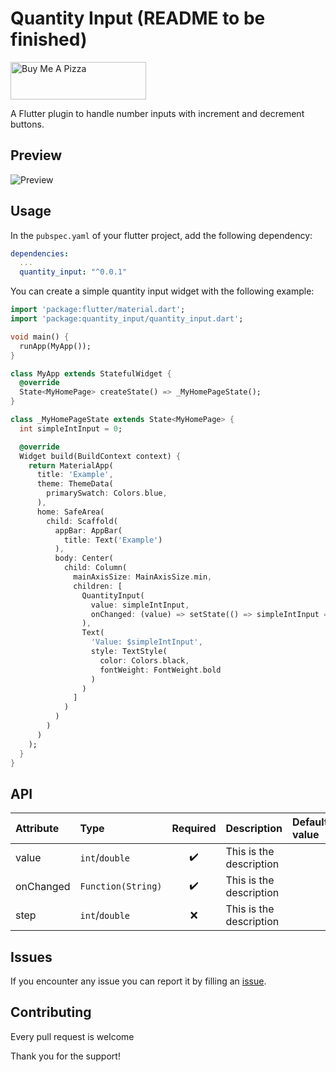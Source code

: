 # Quantity Input (README to be finished)

<a href="https://www.buymeacoffee.com/4inka" target="_blank"><img src="https://cdn.buymeacoffee.com/buttons/v2/default-violet.png" alt="Buy Me A Pizza" style="height: 60px !important;width: 217px !important;" ></a>


A Flutter plugin to handle number inputs with increment and decrement buttons.

## Preview
![Preview](https://raw.githubusercontent.com/4inka/quantity_input/main/preview/preview.gif?token=AK4B3SUGMN3BTBSKGO7VRYTBU6LK2)

## Usage

In the `pubspec.yaml` of your flutter project, add the following dependency:

``` yaml
dependencies:
  ...
  quantity_input: "^0.0.1"
```

You can create a simple quantity input widget with the following example:

``` dart
import 'package:flutter/material.dart';
import 'package:quantity_input/quantity_input.dart';

void main() {
  runApp(MyApp());
}

class MyApp extends StatefulWidget {
  @override
  State<MyHomePage> createState() => _MyHomePageState();
}

class _MyHomePageState extends State<MyHomePage> {
  int simpleIntInput = 0;

  @override
  Widget build(BuildContext context) {
    return MaterialApp(
      title: 'Example',
      theme: ThemeData(
        primarySwatch: Colors.blue,
      ),
      home: SafeArea(
        child: Scaffold(
          appBar: AppBar(
            title: Text('Example')
          ),
          body: Center(
            child: Column(  
              mainAxisSize: MainAxisSize.min,
              children: [
                QuantityInput(
                  value: simpleIntInput,
                  onChanged: (value) => setState(() => simpleIntInput = int.parse(value.replaceAll(',', '')))
                ),
                Text(
                  'Value: $simpleIntInput',
                  style: TextStyle(
                    color: Colors.black,
                    fontWeight: FontWeight.bold
                  )
                )
              ]
            )
          )
        )
      )
    );
  }
}
```

## API
| Attribute | Type | Required | Description | Default value |
|:---|:---|:---:|:---|:---|
| value | `int`/`double` | :heavy_check_mark: | This is the description |  |
| onChanged | `Function(String)` | :heavy_check_mark: | This is the description |  |
| step | `int`/`double` | :x: | This is the description |  |

## Issues
If you encounter any issue you can report it by filling an [issue](https://github.com/4inka/flutter_quantity_input/issues).

## Contributing
Every pull request is welcome

Thank you for the support!